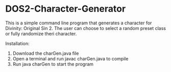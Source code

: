 # DOS2-Character-Generator
This is a simple command line program that generates a character for Divinity: Original Sin 2. The user can choose to select a random preset class or fully randomize theri character.

Installation:
1. Download the charGen.java file
2. Open a terminal and run javac charGen.java to compile
3. Run java charGen to start the program
